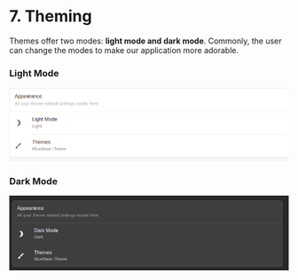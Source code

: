 # 7. Theming

Themes offer two modes: **light mode and dark mode**. Commonly, the user can change the modes to make our application more adorable.

### **Light Mode**

&#x20;![](<../.gitbook/assets/Appearance (1).png>)

### **Dark Mode**

![](<../.gitbook/assets/darkmode (1).png>)
